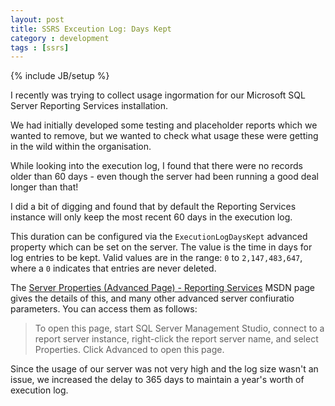 ```yaml
---
layout: post
title: SSRS Exceution Log: Days Kept
category : development
tags : [ssrs]
---
```


{% include JB/setup %}

I recently was trying to collect usage ingormation for our Microsoft SQL Server Reporting Services installation.

We had initially developed some testing and placeholder reports which we wanted to remove, but we wanted to check what usage these were getting in the wild within the organisation.

While looking into the execution log, I found that there were no records older than 60 days - even though the server had been running a good deal longer than that!

I did a bit of digging and found that by default the Reporting Services instance will only keep the most recent 60 days in the execution log.

This duration can be configured via the `ExecutionLogDaysKept` advanced property which can be set on the server. The value is the time in days for log entries to be kept. Valid values are in the range: `0` to `2,147,483,647`, where a `0` indicates that entries are never deleted.

The [Server Properties (Advanced Page) - Reporting Services](http://technet.microsoft.com/en-us/library/bb934303%28v=sql.105%29.aspx) MSDN page gives the details of this, and many other advanced server confiuratio parameters. You can access them as follows:

>To open this page, start SQL Server Management Studio, connect to a report server instance, right-click the report server name, and select Properties. Click Advanced to open this page.

Since the usage of our server was not very high and the log size wasn't an issue, we increased the delay to 365 days to maintain a year's worth of execution log.
